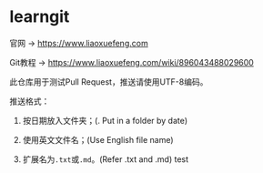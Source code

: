 # learngit

官网 → https://www.liaoxuefeng.com

Git教程 → https://www.liaoxuefeng.com/wiki/896043488029600

此仓库用于测试Pull Request，推送请使用UTF-8编码。

推送格式：

1. 按日期放入文件夹；(. Put in a folder by date)

2. 使用英文文件名；(Use English file name)

3. 扩展名为`.txt`或`.md`。(Refer .txt and .md)
test

